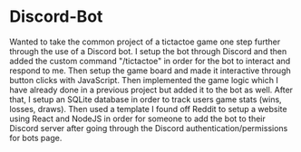 # Discord-Bot
Wanted to take the common project of a tictactoe game one step further through the use of a Discord bot. I setup the bot through Discord and then added the custom command "/tictactoe" in order for the bot to interact and respond to me. Then setup the game board and made it interactive through button clicks with JavaScript. Then implemented the game logic which I have already done in a previous project but added it to the bot as well. After that, I setup an SQLite database in order to track users game stats (wins, losses, draws). Then used a template I found off Reddit to setup a website using React and NodeJS in order for someone to add the bot to their Discord server after going through the Discord authentication/permissions for bots page. 
